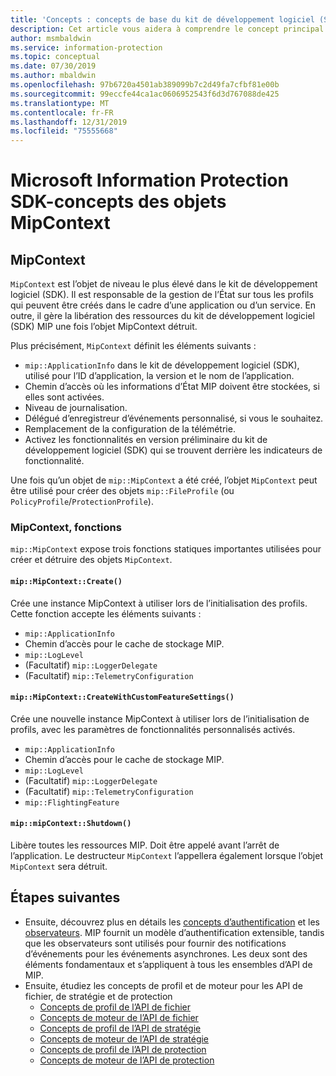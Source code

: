 ```yaml
---
title: 'Concepts : concepts de base du kit de développement logiciel (SDK) MIP-MipContext'
description: Cet article vous aidera à comprendre le concept principal du kit de développement logiciel (SDK), appelé MipContext, qui pilote l’initialisation de l’application.
author: msmbaldwin
ms.service: information-protection
ms.topic: conceptual
ms.date: 07/30/2019
ms.author: mbaldwin
ms.openlocfilehash: 97b6720a4501ab389099b7c2d49fa7cfbf81e00b
ms.sourcegitcommit: 99eccfe44ca1ac0606952543f6d3d767088de425
ms.translationtype: MT
ms.contentlocale: fr-FR
ms.lasthandoff: 12/31/2019
ms.locfileid: "75555668"
---
```

# <a name="microsoft-information-protection-sdk---mipcontext-object-concepts"></a>Microsoft Information Protection SDK-concepts des objets MipContext

## <a name="mipcontext"></a>MipContext

`MipContext` est l’objet de niveau le plus élevé dans le kit de développement logiciel (SDK). Il est responsable de la gestion de l’État sur tous les profils qui peuvent être créés dans le cadre d’une application ou d’un service. En outre, il gère la libération des ressources du kit de développement logiciel (SDK) MIP une fois l’objet MipContext détruit.

Plus précisément, `MipContext` définit les éléments suivants :

- `mip::ApplicationInfo` dans le kit de développement logiciel (SDK), utilisé pour l’ID d’application, la version et le nom de l’application.
- Chemin d’accès où les informations d’État MIP doivent être stockées, si elles sont activées.
- Niveau de journalisation.
- Délégué d’enregistreur d’événements personnalisé, si vous le souhaitez.
- Remplacement de la configuration de la télémétrie.
- Activez les fonctionnalités en version préliminaire du kit de développement logiciel (SDK) qui se trouvent derrière les indicateurs de fonctionnalité.

Une fois qu’un objet de `mip::MipContext` a été créé, l’objet `MipContext` peut être utilisé pour créer des objets `mip::FileProfile` (ou `PolicyProfile`/`ProtectionProfile`).

### <a name="mipcontext-functions"></a>MipContext, fonctions

`mip::MipContext` expose trois fonctions statiques importantes utilisées pour créer et détruire des objets `MipContext`.

#### `mip::MipContext::Create()`

Crée une instance MipContext à utiliser lors de l’initialisation des profils. Cette fonction accepte les éléments suivants :

- `mip::ApplicationInfo`
- Chemin d’accès pour le cache de stockage MIP.
- `mip::LogLevel`
- (Facultatif) `mip::LoggerDelegate`
- (Facultatif) `mip::TelemetryConfiguration`

#### `mip::MipContext::CreateWithCustomFeatureSettings()`

Crée une nouvelle instance MipContext à utiliser lors de l’initialisation de profils, avec les paramètres de fonctionnalités personnalisés activés.

- `mip::ApplicationInfo`
- Chemin d’accès pour le cache de stockage MIP.
- `mip::LogLevel`
- (Facultatif) `mip::LoggerDelegate`
- (Facultatif) `mip::TelemetryConfiguration`
- `mip::FlightingFeature`

#### `mip::mipContext::Shutdown()`

Libère toutes les ressources MIP. Doit être appelé avant l’arrêt de l’application. Le destructeur `MipContext` l’appellera également lorsque l’objet `MipContext` sera détruit.

## <a name="next-steps"></a>Étapes suivantes

- Ensuite, découvrez plus en détails les [concepts d’authentification](concept-authentication-cpp.md) et les [observateurs](concept-async-observers.md). MIP fournit un modèle d’authentification extensible, tandis que les observateurs sont utilisés pour fournir des notifications d’événements pour les événements asynchrones. Les deux sont des éléments fondamentaux et s’appliquent à tous les ensembles d’API de MIP.
- Ensuite, étudiez les concepts de profil et de moteur pour les API de fichier, de stratégie et de protection
  - [Concepts de profil de l’API de fichier](concept-profile-engine-file-profile-cpp.md)
  - [Concepts de moteur de l’API de fichier](concept-profile-engine-file-engine-cpp.md)
  - [Concepts de profil de l’API de stratégie](concept-profile-engine-file-profile-cpp.md)
  - [Concepts de moteur de l’API de stratégie](concept-profile-engine-file-engine-cpp.md)
  - [Concepts de profil de l’API de protection](concept-profile-engine-file-profile-cpp.md)
  - [Concepts de moteur de l’API de protection](concept-profile-engine-file-engine-cpp.md)

